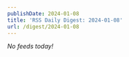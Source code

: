 ```yaml
---
publishDate: 2024-01-08
title: 'RSS Daily Digest: 2024-01-08'
url: /digest/2024-01-08
---
```


_No feeds today!_
